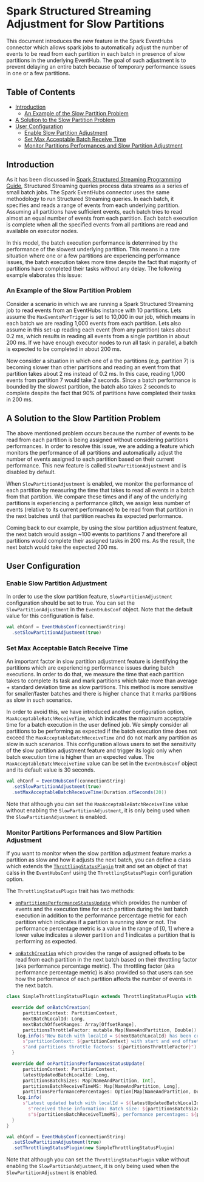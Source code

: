 # Spark Structured Streaming Adjustment for Slow Partitions

This document introduces the new feature in the Spark EventHubs connector which allows spark jobs to automatically adjust 
the number of events to be read from each partition in each batch in presence of slow partitions in the underlying EventHub. 
The goal of such adjustment is to prevent delaying an entire batch because of temporary performance issues in one or a few partitions.


## Table of Contents
* [Introduction](#introduction)
  * [An Example of the Slow Partition Problem](#an-example-of-the-slow-partition-problem)
* [A Solution to the Slow Partition Problem](#a-solution-to-the-slow-partition-problem)
* [User Configuration](#user-configuration)
  * [Enable Slow Partition Adjustment](#enable-slow-partition-adjustment)
  * [Set Max Acceptable Batch Receive Time](#set-max-acceptable-batch-receive-time)
  * [Monitor Partitions Performances and Slow Partition Adjustment](#monitor-partitions-performances-and-slow-partition-adjustment)


## Introduction

As it has been discussed in [Spark Structured Streaming Programming Guide](http://spark.apache.org/docs/latest/structured-streaming-programming-guide.html), 
Structured Streaming queries process data streams as a series of small batch jobs. The Spark EventHubs connector uses the same methodology to run 
Structured Streaming queries. In each batch, it specifies and reads a range of events from each underlying partition. 
Assuming all partitions have sufficient events, each batch tries to read almost an equal number of events from each partition.
Each batch execution is complete when all the specified events from all partitions are read and available on executor nodes.

In this model, the batch execution performance is determined by the performance of the slowest underlying partition. 
This means in a rare situation where one or a few partitions are experiencing performance issues, the batch execution 
takes more time despite the fact that majority of partitions have completed their tasks without any delay.
The following example elaborates this issue:


### An Example of the Slow Partition Problem

Consider a scenario in which we are running a Spark Structured Streaming job to read events from an EventHubs instance with 10 partitions. 
Lets assume the `MaxEventsPerTrigger` is set to 10,000 in our job, which means in each batch we are reading 1,000 events from each partition.
Lets also assume in this set-up reading each event (from any partition) takes about 0.2 ms, which results in reading all events from a single partition in about 200 ms.
If we have enough executor nodes to run all task in parallel, a batch is expected to be completed in about 200 ms.

Now consider a situation in which one of a the partitions (e.g. partition 7) is becoming slower than other partitions and  reading 
an event from that partition takes about 2 ms instead of 0.2 ms. In this case, reading 1,000 events from partition 7 would take 2 seconds.
Since a batch performance is bounded by the slowest partition, the batch also takes 2 seconds to complete despite the fact 
that 90% of partitions have completed their tasks in 200 ms.


## A Solution to the Slow Partition Problem

The above mentioned problem occurs because the number of events to be read from each partition is being assigned without considering partitions performances. 
 In order to resolve this issue, we are adding a feature which monitors the performance of all partitions and automatically adjust the number of events 
 assigned to each partition based on their current performance. This new feature is called `SlowPartitionAdjustment` and is disabled by default.
 
When `SlowPartitionAdjustment` is enabled, we monitor the performance of each partition by measuring the time that takes to read all events in a batch 
from that partition. We compare these times and if any of the underlying partitions is experiencing a performance glitch, we assign less number of 
events (relative to its current performance) to be read from that partition in the next batches until that partition reaches its expected performance.

Coming back to our example, by using the slow partition adjustment feature, the next batch would assign ~100 events to partitions 7 and therefore 
all partitions would complete their assigned tasks in 200 ms. As the result, the next batch would take the expected 200 ms. 


## User Configuration

### Enable Slow Partition Adjustment

In order to use the slow partition feature, `SlowPartitionAdjustment` configuration should be set to true. You can set the `SlowPartitionAdjustment`
in the `EventHubsConf` object. Note that the default value for this configuration is false.

```scala
val ehConf = EventHubsConf(connectionString)
  .setSlowPartitionAdjustment(true)
```

### Set Max Acceptable Batch Receive Time

An important factor in slow partition adjustment feature is identifying the partitions which are experiencing performance issues during batch executions. 
In order to do that, we measure the time that each partition takes to complete its task and mark partitions which take more than average + standard deviation 
time as slow partitions. This method is more sensitive for smaller/faster batches and there is higher chance that it marks partitions as slow in such scenarios. 

In order to avoid this, we have introduced another configuration option, `MaxAcceptableBatchReceiveTime`, which indicates the maximum acceptable time for 
a batch execution in the user defined job. We simply consider all partitions to be performing as expected if the batch execution time does not exceed the 
`MaxAcceptableBatchReceiveTime` and do not mark any partition as slow in such scenarios. This configuration allows users to set the sensitivity of the 
slow partition adjustment feature and trigger its logic only when batch execution time is higher than an expected value. The `MaxAcceptableBatchReceiveTime` 
value can be set in the `EventHubsConf` object and its default value is 30 seconds.

```scala
val ehConf = EventHubsConf(connectionString)
  .setSlowPartitionAdjustment(true)
  .setMaxAcceptableBatchReceiveTime(Duration.ofSeconds(20))
```

Note that although you can set the `MaxAcceptableBatchReceiveTime` value without enabling the `SlowPartitionAdjustment`, it is only being used when the 
`SlowPartitionAdjustment` is enabled.

### Monitor Partitions Performances and Slow Partition Adjustment

If you want to monitor when the slow partition adjustment feature marks a partition as slow and how it adjusts the next batch, you can define a class which extends 
the [`ThrottlingStatusPlugin`](https://github.com/Azure/azure-event-hubs-spark/blob/master/core/src/main/scala/org/apache/spark/eventhubs/utils/ThrottlingStatusPlugin.scala) trait and set an object of that calss in the `EventHubsConf` using the `ThrottlingStatusPlugin` configuration option.

The `ThrottlingStatusPlugin` trait has two methods:

- [`onPartitionsPerformanceStatusUpdate`](https://github.com/Azure/azure-event-hubs-spark/blob/90d70928d9c738923afe5d08557e0a61c9c7188d/core/src/main/scala/org/apache/spark/eventhubs/utils/ThrottlingStatusPlugin.scala#L31) which provides the number of events and the execution time for each partition during the last batch execution in addition to 
the performance percentage metric for each partition which indicates if a partition is running slow or not. The performance percentage metric is a value in the range 
of [0, 1] where a lower value indicates a slower partition and 1 indicates a partition that is performing as expected.

- [`onBatchCreation`](https://github.com/Azure/azure-event-hubs-spark/blob/90d70928d9c738923afe5d08557e0a61c9c7188d/core/src/main/scala/org/apache/spark/eventhubs/utils/ThrottlingStatusPlugin.scala#L27) which provides the range of assigned offsets to be read from each partition in the next batch based on their throttling factor (aka performance percentage metric). 
The throttling factor (aka performance percentage metric) is also provided so that users can see how the performance of each partition affects the number of events in the next batch.


```scala
class SimpleThrottlingStatusPlugin extends ThrottlingStatusPlugin with Logging {

  override def onBatchCreation(
      partitionContext: PartitionContext,
      nextBatchLocalId: Long,
      nextBatchOffsetRanges: Array[OffsetRange],
      partitionsThrottleFactor: mutable.Map[NameAndPartition, Double]): Unit = {
    log.info(s"New Batch with localId = ${nextBatchLocalId} has been created for " +
      s"partitionContext: ${partitionContext} with start and end offsets: ${nextBatchOffsetRanges} " +
      s"and partitions throttle factors: ${partitionsThrottleFactor}")
  }

  override def onPartitionsPerformanceStatusUpdate(
      partitionContext: PartitionContext,
      latestUpdatedBatchLocalId: Long,
      partitionsBatchSizes: Map[NameAndPartition, Int],
      partitionsBatchReceiveTimeMS: Map[NameAndPartition, Long],
      partitionsPerformancePercentages: Option[Map[NameAndPartition, Double]]): Unit = {
    log.info(
      s"Latest updated batch with localId = ${latestUpdatedBatchLocalId}  for partitionContext: ${partitionContext} " +
        s"received these information: Batch size: ${partitionsBatchSizes}, batch receive times in ms: " +
        s"${partitionsBatchReceiveTimeMS}, performance percentages: ${partitionsPerformancePercentages}.")
  }
}

val ehConf = EventHubsConf(connectionString)
  .setSlowPartitionAdjustment(true)
  .setThrottlingStatusPlugin(new SimpleThrottlingStatusPlugin)
```

Note that although you can set the `ThrottlingStatusPlugin` value without enabling the `SlowPartitionAdjustment`, it is only being used when the 
`SlowPartitionAdjustment` is enabled.